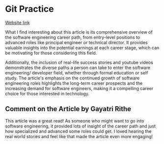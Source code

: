 # Git Practice
[Website link](https://www.springboard.com/blog/software-engineering/software-engineering-good-career/#:~:text=Software%20Engineering%20Future%20Outlook,-Computers%20aren%27t&text=The%20Bureau%20of%20Labor%20Statistics,engineers%20to%20fill%20them%20up)

What I find interesting about this article is its comprehensive overview of the software engineering career path, from entry-level positions to advanced roles like principal engineer or technical director. It provides valuable insights into the potential earnings at each career stage, which can be motivating for those considering this field.

Additionally, the inclusion of real-life success stories and youtube videos demonstrates the diverse paths a person can take to enter the software engineering/ developer field, whether through formal education or self study. The article's emphasis on the continued growth of software engineering roles highlights the long-term career prospects and the increasing demand for software engineers, making it a compelling career choice for those interested in technology.

## Comment on the Article by Gayatri Rithe
This article was a great read! As someone who might want to go into software engineering, it provided lots of insight of the career path and just how specialized and advanced some roles could get. I loved hearing the real world stories and feel like that made the article even more engaging!
